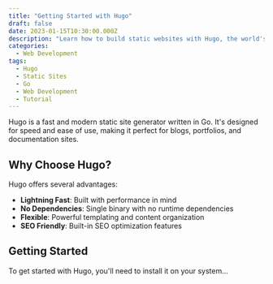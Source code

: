 ```yaml
---
title: "Getting Started with Hugo"
draft: false
date: 2023-01-15T10:30:00.000Z
description: "Learn how to build static websites with Hugo, the world's fastest framework for building websites."
categories:
  - Web Development
tags:
  - Hugo
  - Static Sites
  - Go
  - Web Development
  - Tutorial
---
```


Hugo is a fast and modern static site generator written in Go. It's designed for speed and ease of use, making it perfect for blogs, portfolios, and documentation sites.

## Why Choose Hugo?

Hugo offers several advantages:

- **Lightning Fast**: Built with performance in mind
- **No Dependencies**: Single binary with no runtime dependencies
- **Flexible**: Powerful templating and content organization
- **SEO Friendly**: Built-in SEO optimization features

## Getting Started

To get started with Hugo, you'll need to install it on your system...